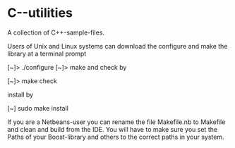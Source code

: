 # C--utilities
A collection of C++-sample-files.

Users of Unix and Linux systems can download the configure and make the library at a terminal prompt

[~]> ./configure
[~]> make
and check by

[~]> make check

install by

[~] sudo make install

If you are a Netbeans-user you can rename the file Makefile.nb to Makefile
and clean and build from the IDE. You will have to make sure you set the Paths
of your Boost-library and others to the correct paths in your system.


